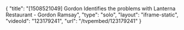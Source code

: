 {
    "title": "[1508521049] Gordon Identifies the problems with Lanterna Restaurant - Gordon Ramsay",
    "type": "solo",
    "layout": "iframe-static",
    "videoId": "123179241",
    "url": "\/tvpembed\/123179241"
}